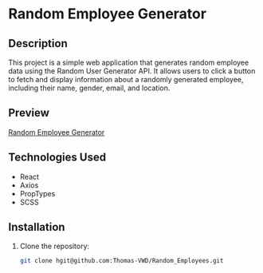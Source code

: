 # Random Employee Generator

## Description

This project is a simple web application that generates random employee data using the Random User Generator API. It allows users to click a button to fetch and display information about a randomly generated employee, including their name, gender, email, and location.

## Preview

[Random Employee Generator](https://random-employees.vercel.app/)

## Technologies Used

- React
- Axios
- PropTypes
- SCSS

## Installation

1. Clone the repository:

   ```bash
   git clone hgit@github.com:Thomas-VWD/Random_Employees.git
   ```
